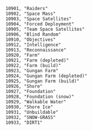 ﻿```text
10901, "Raiders"
10902, "Space Mass"
10903, "Space Satellites"
10904, "Forced Deployment"
10905, "Team Space Satellites"
10906, "Blind Random"
10910, "Objectives"
10912, "Intelligence"
10913, "Reconnaissance"
10920, "Farm"
10921, "Farm (depleted)"
10922, "Farm (build)"
10923, "Gungan Farm"
10924, "Gungan Farm (depleted)"
10925, "Gungan Farm (build)"
10926, "Shore"
10927, "Foundation"
10928, "Foundation (snow)"
10929, "Walkable Water"
10930, "Shore Ice"
10931, "Unbuildable"
10932, "SNOW-GRASS"
10933, "DIRT1"
```